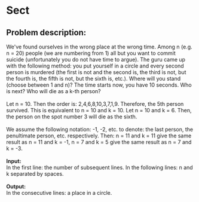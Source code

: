 
# Sect

## Problem description:
We've found ourselves in the wrong place at the wrong time. Among n (e.g. n = 20) people (we are numbering from 1) all but you want to commit suicide (unfortunately you do not have time to argue). The guru came up with the following method: you put yourself in a circle and every second person is murdered (the first is not and the second is, the third is not, but the fourth is, the fifth is not, but the sixth is, etc.). Where will you stand (choose between 1 and n)? The time starts now, you have 10 seconds. Who is next? Who will die as a k-th person?
<br><br>
Let n = 10. Then the order is: 2,4,6,8,10,3,7,1,9. Therefore, the 5th person survived. This is equivalent to n = 10 and k = 10. Let n = 10 and k = 6. Then, the person on the spot number 3 will die as the sixth.
<br><br>
We assume the following notation: -1, -2, etc. to denote: the last person, the penultimate person, etc. respectively. Then:
n = 11 and k = 11 give the same result as n = 11 and k = -1,
n = 7 and k = 5 give the same result as n = 7 and k = -3.
<br><br>
**Input:**<br>
In the first line: the number of subsequent lines.
In the following lines: n and k separated by spaces.<br><br>
**Output:**<br>
In the consecutive lines: a place in a circle.